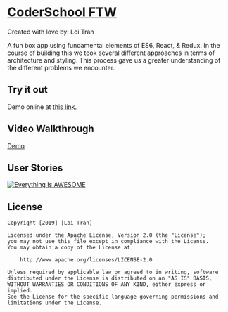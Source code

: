 # [CoderSchool FTW](http://www.coderschool.vn/)

Created with love by: Loi Tran
  
A fun box app using fundamental elements of ES6, React, & Redux. In the course of building this we took several different approaches in terms of architecture and styling. This process gave us a greater understanding of the different problems we encounter.

## Try it out
Demo online at [this link.](http://reduxabox.netlify.com)

## Video Walkthrough

[Demo](https://youtu.be/x2E9sG-bKlc)

## User Stories

[![Everything Is AWESOME](http://i.imgur.com/Ot5DWAW.png)](https://youtu.be/StTqXEQ2l-Y?t=35s "Everything Is AWESOME")

## License

    Copyright [2019] [Loi Tran]

    Licensed under the Apache License, Version 2.0 (the "License");
    you may not use this file except in compliance with the License.
    You may obtain a copy of the License at

        http://www.apache.org/licenses/LICENSE-2.0

    Unless required by applicable law or agreed to in writing, software
    distributed under the License is distributed on an "AS IS" BASIS,
    WITHOUT WARRANTIES OR CONDITIONS OF ANY KIND, either express or implied.
    See the License for the specific language governing permissions and
    limitations under the License.
